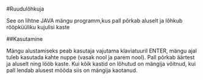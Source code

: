 #Ruudulõhkuja

See on lihtne JAVA mängu programm,kus pall põrkab aluselt ja lõhkub rööpküüliku kujulisi kaste

##Kasutamine

Mängu alustamiseks peab kasutaja vajutama klaviatuuril ENTER, mängu ajal tuleb kasutada  kahte nuppe (vasak nool ja parem nool). Pall põrkab äärtest ja aluselt ning lööb kaste.
Kui kõik kastid on lõhutud on mängija võitnud, kui pall lendab alusest mööda siis on mängija kaotanud.